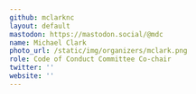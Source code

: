 ```yaml
---
github: mclarknc
layout: default
mastodon: https://mastodon.social/@mdc
name: Michael Clark
photo_url: /static/img/organizers/mclark.png
role: Code of Conduct Committee Co-chair
twitter: ''
website: ''
---
```


